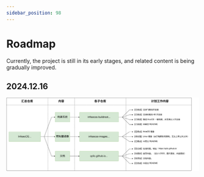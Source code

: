 ```yaml
---
sidebar_position: 98
---
```


# Roadmap

Currently, the project is still in its early stages, and related content is being gradually improved.

## 2024.12.16

![roadmap_20241226](./images/roadmap_20241226.svg)
